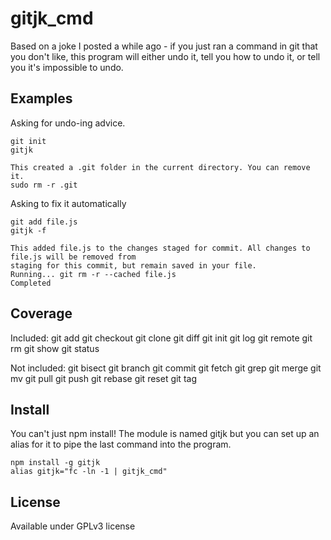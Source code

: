 # gitjk_cmd

Based on a joke I posted a while ago - if you just ran a command in git that you don't like, this
program will either undo it, tell you how to undo it, or tell you it's impossible to undo.

## Examples

Asking for undo-ing advice.

    git init
    gitjk

    This created a .git folder in the current directory. You can remove it.
    sudo rm -r .git

Asking to fix it automatically

    git add file.js
    gitjk -f

    This added file.js to the changes staged for commit. All changes to file.js will be removed from
    staging for this commit, but remain saved in your file.
    Running... git rm -r --cached file.js
    Completed

## Coverage
Included:
    git add
    git checkout
    git clone
    git diff
    git init
    git log
    git remote
    git rm
    git show
    git status

Not included:
    git bisect
    git branch
    git commit
    git fetch
    git grep
    git merge
    git mv
    git pull
    git push
    git rebase
    git reset
    git tag

## Install

You can't just npm install! The module is named gitjk but you can set up an alias for it to pipe the
last command into the program.

    npm install -g gitjk
    alias gitjk="fc -ln -1 | gitjk_cmd"

## License

Available under GPLv3 license
